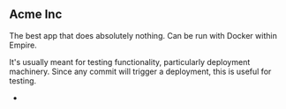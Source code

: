 ## Acme Inc

The best app that does absolutely nothing. Can be run with Docker within Empire.

It's usually meant for testing functionality, particularly deployment machinery.
Since any commit will trigger a deployment, this is useful for testing.

-
